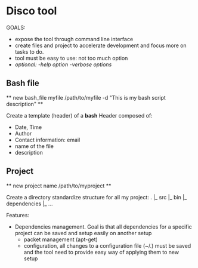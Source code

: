 # Disco tool

GOALS:
- expose the tool through command line interface
- create files and project to accelerate development and focus more on tasks to do.
- tool must be easy to use: not too much option
- *optional: -help option -verbose options*


## Bash file
** new bash_file myfile /path/to/myfile -d "This is my bash script description" **

Create a template (header) of a **bash**
Header composed of: 
- Date, Time
- Author
- Contact information: email
- name of the file
- description

## Project
** new project name /path/to/myproject **

Create a directory standardize structure for all my project:
.
|_ src
|_ bin
|_ dependencies
|_ ...

Features:
- Dependencies management. Goal is that all dependencies for a specific project can be saved and setup easily on another setup
  - packet management (apt-get)
  - configuration, all changes to a configuration file (~/.) must be saved and the tool need to provide easy way of applying them to new setup

